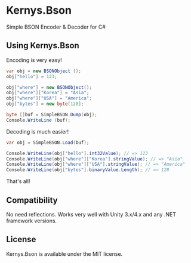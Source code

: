 Kernys.Bson
===========

Simple BSON Encoder &amp; Decoder for C#


Using Kernys.Bson
-------------------

Encoding is very easy!

```csharp
var obj = new BSONObject ();
obj["hello"] = 123;

obj["where"] = new BSONObject();
obj["where"]["Korea"] = "Asia";
obj["where"]["USA"] = "America";
obj["bytes"] = new byte[128];

byte []buf = SimpleBSON.Dump(obj);
Console.WriteLine (buf);
```

Decoding is much easier!
```csharp
var obj = SimpleBSON.Load(buf);

Console.WriteLine(obj["hello"].int32Value); // => 123
Console.WriteLine(obj["where"]["Korea"].stringValue); // => "Asia"
Console.WriteLine(obj["where"]["USA"].stringValue); // => "America"
Console.WriteLine(obj["bytes"].binaryValue.Length); // => 128
```

That's all!


Compatibility
-------------------

No need reflections.
Works very well with Unity 3.x/4.x and any .NET framework versions.

License
-------------------

Kernys.Bson is available under the MIT license.
